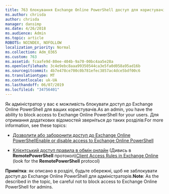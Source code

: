 ```yaml
---
title: 763 блокування Exchange Online PowerShell доступ для користувачів
ms.author: chrisda
author: chrisda
manager: dansimp
ms.date: 4/26/2018
ms.audience: Admin
ms.topic: article
ROBOTS: NOINDEX, NOFOLLOW
localization_priority: Normal
ms.collection: Adm_O365
ms.custom: 763
ms.assetid: fcaafe9d-80ee-404b-9a70-00bc4aa5e28a
ms.openlocfilehash: 3c4e9ebc8aaa99350544ca3e5fa0d058a95ad16b
ms.sourcegitcommit: 4b7e478ce700c0b781efec3857ac4dce5bdf00c6
ms.translationtype: MT
ms.contentlocale: uk-UA
ms.lasthandoff: 06/07/2019
ms.locfileid: "34756401"
---
```

<span data-ttu-id="ff8a5-102">Як адміністратор у вас є можливість блокувати доступ до Exchange Online PowerShell для ваших користувачів.</span><span class="sxs-lookup"><span data-stu-id="ff8a5-102">As an admin, you have the ability to block access to Exchange Online PowerShell for your users.</span></span> <span data-ttu-id="ff8a5-103">Для отримання додаткових відомостей зверніться до таких розділів:</span><span class="sxs-lookup"><span data-stu-id="ff8a5-103">For more information, see these topics:</span></span>

- [<span data-ttu-id="ff8a5-104">Дозволити або заборонити доступ до Exchange Online PowerShell</span><span class="sxs-lookup"><span data-stu-id="ff8a5-104">Enable or disable access to Exchange Online PowerShell</span></span>](https://docs.microsoft.com/powershell/exchange/exchange-online/disable-access-to-exchange-online-powershell)

- <span data-ttu-id="ff8a5-105">[Клієнтський доступ правила в обмін онлайн](https://technet.microsoft.com/library/mt842508.aspx) (Дивись в **RemotePowerShell** протокол)</span><span class="sxs-lookup"><span data-stu-id="ff8a5-105">[Client Access Rules in Exchange Online](https://technet.microsoft.com/library/mt842508.aspx) (look for the **RemotePowerShell** protocol)</span></span> 

<span data-ttu-id="ff8a5-106">**Примітка**: як описано в розділі, будьте обережні, щоб не заблокувати доступ до Exchange Online PowerShell для адміністраторів.</span><span class="sxs-lookup"><span data-stu-id="ff8a5-106">**Note**: As the described in the topic, be careful not to block access to Exchange Online PowerShell for admins.</span></span>
